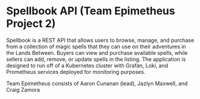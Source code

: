 # Spellbook API (Team Epimetheus Project 2)

Spellbook is a REST API that allows users to browse, manage, and purchase from a collection of magic spells that they can use on their adventures in the Lands Between. Buyers can view and purchase available spells, while sellers can add, remove, or update spells in the listing. The application is designed to run off of a Kubernetes cluster with Grafan, Loki, and Prometheus services deployed for monitoring purposes.

Team Epimetheus consists of Aaron Cunanan (lead), Jazlyn Maxwell, and Craig Zamora

